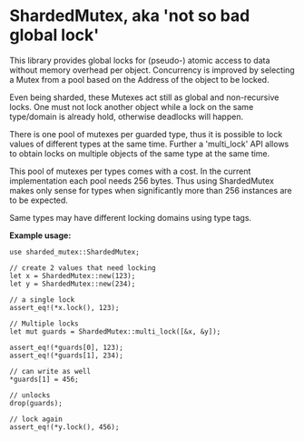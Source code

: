 # ShardedMutex, aka 'not so bad global lock'

This library provides global locks for (pseudo-) atomic access to data without memory overhead
per object. Concurrency is improved by selecting a Mutex from a pool based on the Address of
the object to be locked.

Even being sharded, these Mutexes act still as global and non-recursive locks. One must not
lock another object while a lock on the same type/domain is already hold, otherwise deadlocks
will happen.

There is one pool of mutexes per guarded type, thus it is possible to lock values of different
types at the same time. Further a 'multi_lock' API allows to obtain locks on multiple objects
of the same type at the same time.

This pool of mutexes per types comes with a cost. In the current implementation each pool
needs 256 bytes. Thus using ShardedMutex makes only sense for types when significantly more
than 256 instances are to be expected.

Same types may have different locking domains using type tags.

**Example usage:**
```
use sharded_mutex::ShardedMutex;

// create 2 values that need locking
let x = ShardedMutex::new(123);
let y = ShardedMutex::new(234);

// a single lock
assert_eq!(*x.lock(), 123);

// Multiple locks
let mut guards = ShardedMutex::multi_lock([&x, &y]);

assert_eq!(*guards[0], 123);
assert_eq!(*guards[1], 234);

// can write as well
*guards[1] = 456;

// unlocks
drop(guards);

// lock again
assert_eq!(*y.lock(), 456);
```
